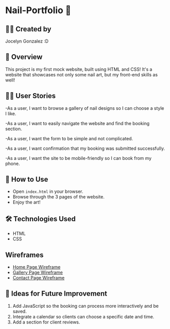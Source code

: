 # Nail-Portfolio 💅

## 👩‍🎨 Created by
Jocelyn Gonzalez :D

## 📝 Overview
This project is my first mock website, built using HTML and CSS! It's a website that showcases not only some nail art, but my front-end skills as well!

## 🧑‍💻 User Stories
-As a user, I want to browse a gallery of nail designs so I can choose a style I like.

-As a user, I want to easily navigate the website and find the booking section.

-As a user, I want the form to be simple and not complicated.

-As a user, I want confirmation that my booking was submitted successfully.

-As a user, I want the site to be mobile-friendly so I can book from my phone.

## 🚀 How to Use
- Open `index.html` in your browser.
- Browse through the 3 pages of the website.
- Enjoy the art!

## 🛠️ Technologies Used
- HTML
- CSS

## Wireframes
- [Home Page Wireframe](wireframes/home.png)
- [Gallery Page Wireframe](wireframes/gallery.png)
- [Contact Page Wireframe](wireframes/contact.png)


## 🌱 Ideas for Future Improvement
1. Add JavaScript so the booking can process more interactively and be saved.
2. Integrate a calendar so clients can choose a specific date and time.
3. Add a section for client reviews.
